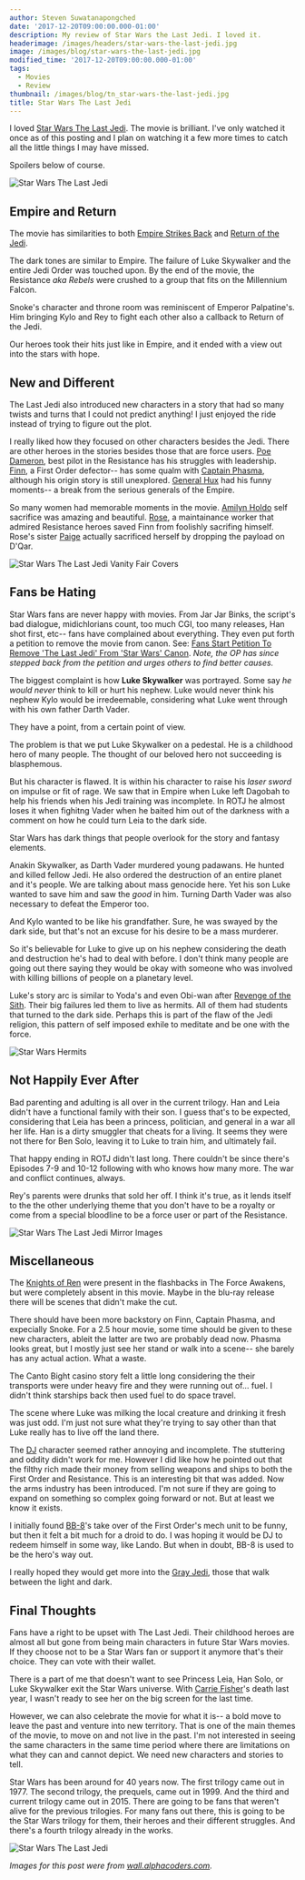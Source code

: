 ```yaml
---
author: Steven Suwatanapongched
date: '2017-12-20T09:00:00.000-01:00'
description: My review of Star Wars the Last Jedi. I loved it.
headerimage: /images/headers/star-wars-the-last-jedi.jpg
image: /images/blog/star-wars-the-last-jedi.jpg
modified_time: '2017-12-20T09:00:00.000-01:00'
tags:
  - Movies
  - Review
thumbnail: /images/blog/tn_star-wars-the-last-jedi.jpg
title: Star Wars The Last Jedi
---
```



I loved [Star Wars The Last Jedi](http://www.imdb.com/title/tt2527336/). The movie is brilliant. I've only watched it once as of this posting and I plan on watching it a few more times to catch all the little things I may have missed. 

Spoilers below of course.

![Star Wars The Last Jedi](/images/blog/star-wars-the-last-jedi.jpg)

## Empire and Return

The movie has similarities to both [Empire Strikes Back](http://www.imdb.com/title/tt0080684/) and [Return of the Jedi](http://www.imdb.com/title/tt0086190/).

The dark tones are similar to Empire. The failure of Luke Skywalker and the entire Jedi Order was touched upon. By the end of the movie, the Resistance *aka Rebels* were crushed to a group that fits on the Millennium Falcon.

Snoke's character and throne room was reminiscent of Emperor Palpatine's. Him bringing Kylo and Rey to fight each other also a callback to Return of the Jedi.

Our heroes took their hits just like in Empire, and it ended with a view out into the stars with hope.

## New and Different

The Last Jedi also introduced new characters in a story that had so many twists and turns that I could not predict anything! I just enjoyed the ride instead of trying to figure out the plot.

I really liked how they focused on other characters besides the Jedi. There are other heroes in the stories besides those that are force users. [Poe Dameron](http://starwars.wikia.com/wiki/Poe_Dameron), best pilot in the Resistance has his struggles with leadership. [Finn](http://starwars.wikia.com/wiki/Finn), a First Order defector-- has some qualm with [Captain Phasma](http://starwars.wikia.com/wiki/Phasma), although his origin story is still unexplored. [General Hux](https://en.wikipedia.org/wiki/General_Hux) had his funny moments-- a break from the serious generals of the Empire.

So many women had memorable moments in the movie. [Amilyn Holdo](http://starwars.wikia.com/wiki/Amilyn_Holdo) self sacrifice was amazing and beautiful. [Rose](http://starwars.wikia.com/wiki/Rose_Tico), a maintainance worker that admired Resistance heroes saved Finn from foolishly sacrifing himself. Rose's sister [Paige](http://starwars.wikia.com/wiki/Paige_Tico) actually sacrificed herself by dropping the payload on D'Qar.

![Star Wars The Last Jedi Vanity Fair Covers](/images/blog/star-wars-the-last-jedi-vanity-fair-covers.jpg)

## Fans be Hating

Star Wars fans are never happy with movies. From Jar Jar Binks, the script's bad dialogue, midichlorians count, too much CGI, too many releases, Han shot first, etc-- fans have complained about everything. They even put forth a petition to remove the movie from canon. See: [Fans Start Petition To Remove 'The Last Jedi' From 'Star Wars' Canon](http://comicbook.com/starwars/2017/12/18/star-wars-the-last-jedi-canon-petition-/). *Note, the OP has since stepped back from the petition and urges others to find better causes.*

The biggest complaint is how **Luke Skywalker** was portrayed. Some say *he would never* think to kill or hurt his nephew. Luke would never think his nephew Kylo would be irredeemable, considering what Luke went through with his own father Darth Vader.

They have a point, from a certain point of view.

The problem is that we put Luke Skywalker on a pedestal. He is a childhood hero of many people.  The thought of our beloved hero not succeeding is blasphemous.

But his character is flawed. It is within his character to raise his *laser sword* on impulse or fit of rage. We saw that in Empire when Luke left Dagobah to help his friends when his Jedi training was incomplete. In ROTJ he almost loses it when fighitng Vader when he baited him out of the darkness with a comment on how he could turn Leia to the dark side.

Star Wars has dark things that people overlook for the story and fantasy elements.

Anakin Skywalker, as Darth Vader murdered young padawans. He hunted and killed fellow Jedi. He also ordered the destruction of an entire planet and it's people. We are talking about mass genocide here. Yet his son Luke wanted to save him and saw the *good* in him. Turning Darth Vader was also necessary to defeat the Emperor too.

And Kylo wanted to be like his grandfather. Sure, he was swayed by the dark side, but that's not an excuse for his desire to be a mass murderer.

So it's believable for Luke to give up on his nephew considering the death and destruction he's had to deal with before. I don't think many people are going out there saying they would be okay with someone who was involved with killing billions of people on a planetary level.

Luke's story arc is similar to Yoda's and even Obi-wan after [Revenge of the Sith](http://www.imdb.com/title/tt0121766/). Their big failures led them to live as hermits. All of them had students that turned to the dark side. Perhaps this is part of the flaw of the Jedi religion, this pattern of self imposed exhile to meditate and be one with the force.

![Star Wars Hermits](/images/blog/star-wars-yoda-obi-wan-luke-hermits.jpg)

## Not Happily Ever After

Bad parenting and adulting is all over in the current trilogy. Han and Leia didn't have a functional family with their son. I guess that's to be expected, considering that Leia has been a princess, politician, and general in a war all her life. Han is a dirty smuggler that cheats for a living. It seems they were not there for Ben Solo, leaving it to Luke to train him, and ultimately fail.

That happy ending in ROTJ didn't last long. There couldn't be since there's Episodes 7-9 and 10-12 following with who knows how many more. The war and conflict continues, always.

Rey's parents were drunks that sold her off. I think it's true, as it lends itself to the the other underlying theme that you don't have to be a royalty or come from a special bloodline to be a force user or part of the Resistance.

![Star Wars The Last Jedi Mirror Images](/images/blog/star-wars-the-last-jedi-mirror-sides.jpg)

## Miscellaneous

The [Knights of Ren](http://starwars.wikia.com/g00/wiki/Knights_of_Ren?i10c.encReferrer=aHR0cHM6Ly93d3cuZ29vZ2xlLmNvbS8%3D&i10c.ua=1) were present in the flashbacks in The Force Awakens, but were completely absent in this movie. Maybe in the blu-ray release there will be scenes that didn't make the cut.

There should have been more backstory on Finn, Captain Phasma, and expecially Snoke. For a 2.5 hour movie, some time should be given to these new characters, ableit the latter are two are probably dead now. Phasma looks great, but I mostly just see her stand or walk into a scene-- she barely has any actual action. What a waste.

The Canto Bight casino story felt a little long considering the their transports were under heavy fire and they were running out of... fuel. I didn't think starships back then used fuel to do space travel.

The scene where Luke was milking the local creature and drinking it fresh was just odd. I'm just not sure what they're trying to say other than that Luke really has to live off the land there.

The [DJ](http://starwars.wikia.com/wiki/DJ) character seemed rather annoying and incomplete. The stuttering and oddity didn't work for me. However I did like how he pointed out that the filthy rich made their money from selling weapons and ships to both the First Order and Resistance. This is an interesting bit that was added. Now the arms industry has been introduced. I'm not sure if they are going to expand on something so complex going forward or not. But at least we know it exists.

I initially found [BB-8](http://starwars.wikia.com/wiki/BB-8)'s take over of the First Order's mech unit to be funny, but then it felt a bit much for a droid to do. I was hoping it would be DJ to redeem himself in some way, like Lando. But when in doubt, BB-8 is used to be the hero's way out.

I really hoped they would get more into the [Gray Jedi](http://starwars.wikia.com/wiki/Gray_Jedi), those that walk between the light and dark.

## Final Thoughts

Fans have a right to be upset with The Last Jedi. Their childhood heroes are almost all but gone from being main characters in future Star Wars movies. If they choose not to be a Star Wars fan or support it anymore that's their choice. They can vote with their wallet.

There is a part of me that doesn't want to see Princess Leia, Han Solo, or Luke Skywalker exit the Star Wars universe. With [Carrie Fisher](http://www.imdb.com/name/nm0000402/)'s death last year, I wasn't ready to see her on the big screen for the last time.

However, we can also celebrate the movie for what it is-- a bold move to leave the past and venture into new territory. That is one of the main themes of the movie, to move on and not live in the past. I'm not interested in seeing the same characters in the same time period where there are limitations on what they can and cannot depict. We need new characters and stories to tell.

Star Wars has been around for 40 years now. The first trilogy came out in 1977. The second trilogy, the prequels, came out in 1999. And the third and current trilogy came out in 2015. There are going to be fans that weren't alive for the previous trilogies. For many fans out there, this is going to be the Star Wars trilogy for them, their heroes and their different struggles. And there's a fourth trilogy already in the works.

![Star Wars The Last Jedi](/images/blog/star-wars-the-last-jedi-wide.jpg)


*Images for this post were from [wall.alphacoders.com](https://wall.alphacoders.com/).*
